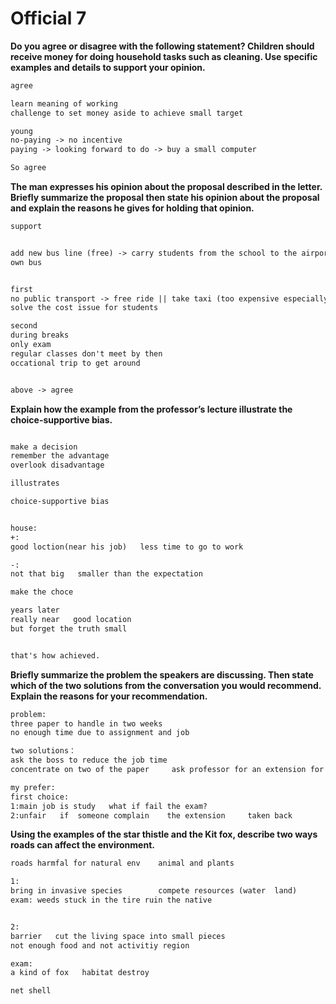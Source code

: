 # Official 7

**Do you agree or disagree with the following statement? Children should receive money for doing household tasks such as cleaning. Use specific examples and details to support your opinion.**

```txt
agree

learn meaning of working
challenge to set money aside to achieve small target

young
no-paying -> no incentive
paying -> looking forward to do -> buy a small computer

So agree
```

**The man expresses his opinion about the proposal described in the letter. Briefly summarize the proposal then state his opinion about the proposal and explain the reasons he gives for holding that opinion.**

```txt
support


add new bus line (free) -> carry students from the school to the airports  (winter & summer break)
own bus 


first
no public transport -> free ride || take taxi (too expensive especially for students)
solve the cost issue for students

second
during breaks
only exam
regular classes don't meet by then
occational trip to get around


above -> agree
```

**Explain how the example from the professor’s lecture illustrate the choice-supportive bias.**  

```txt

make a decision
remember the advantage
overlook disadvantage

illustrates

choice-supportive bias


house: 
+: 
good loction(near his job)   less time to go to work

-:
not that big   smaller than the expectation

make the choce

years later
really near   good location
but forget the truth small


that's how achieved.
```

**Briefly summarize the problem the speakers are discussing. Then state which of the two solutions from the conversation you would recommend. Explain the reasons for your recommendation.**

```txt
problem:
three paper to handle in two weeks 
no enough time due to assignment and job

two solutions：
ask the boss to reduce the job time
concentrate on two of the paper     ask professor for an extension for one of the paper

my prefer:
first choice:
1:main job is study   what if fail the exam?
2:unfair   if  someone complain    the extension     taken back
```

**Using the examples of the star thistle and the Kit fox, describe two ways roads can affect the environment.**

```txt
roads harmfal for natural env    animal and plants

1: 
bring in invasive species        compete resources (water  land)
exam: weeds stuck in the tire ruin the native


2:
barrier   cut the living space into small pieces
not enough food and not activitiy region

exam:
a kind of fox   habitat destroy

net shell
```






